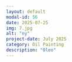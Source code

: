 ```yaml
---
layout: default
modal-id: 56
date: 2025-07-25
img: 7.jpg
alt: "ny"
project-date: July 2025
category: Oil Painting
description: "Oleo"
---
```

